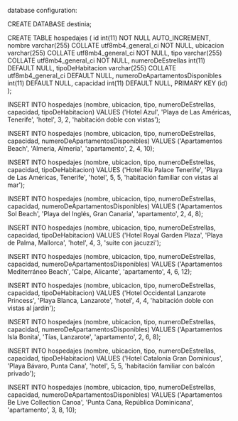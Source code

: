 database configuration:

CREATE DATABASE destinia;

CREATE TABLE hospedajes (
  id int(11) NOT NULL AUTO_INCREMENT,
  nombre varchar(255) COLLATE utf8mb4_general_ci NOT NULL,
  ubicacion varchar(255) COLLATE utf8mb4_general_ci NOT NULL,
  tipo varchar(255) COLLATE utf8mb4_general_ci NOT NULL,
  numeroDeEstrellas int(11) DEFAULT NULL,
  tipoDeHabitacion varchar(255) COLLATE utf8mb4_general_ci DEFAULT NULL,
  numeroDeApartamentosDisponibles int(11) DEFAULT NULL,
  capacidad int(11) DEFAULT NULL,
  PRIMARY KEY (id)
);

INSERT INTO hospedajes (nombre, ubicacion, tipo, numeroDeEstrellas, capacidad, tipoDeHabitacion)
VALUES ('Hotel Azul', 'Playa de Las Américas, Tenerife', 'hotel', 3, 2, 'habitación doble con vistas');

INSERT INTO hospedajes (nombre, ubicacion, tipo, numeroDeEstrellas, capacidad, numeroDeApartamentosDisponibles)
VALUES ('Apartamentos Beach', 'Almeria, Almeria', 'apartamento', 2, 4, 10);

INSERT INTO hospedajes (nombre, ubicacion, tipo, numeroDeEstrellas, capacidad, tipoDeHabitacion)
VALUES ('Hotel Riu Palace Tenerife', 'Playa de Las Américas, Tenerife', 'hotel', 5, 5, 'habitación familiar con vistas al mar');

INSERT INTO hospedajes (nombre, ubicacion, tipo, numeroDeEstrellas, capacidad, numeroDeApartamentosDisponibles)
VALUES ('Apartamentos Sol Beach', 'Playa del Inglés, Gran Canaria', 'apartamento', 2, 4, 8);

INSERT INTO hospedajes (nombre, ubicacion, tipo, numeroDeEstrellas, capacidad, tipoDeHabitacion)
VALUES ('Hotel Royal Garden Plaza', 'Playa de Palma, Mallorca', 'hotel', 4, 3, 'suite con jacuzzi');

INSERT INTO hospedajes (nombre, ubicacion, tipo, numeroDeEstrellas, capacidad, numeroDeApartamentosDisponibles)
VALUES ('Apartamentos Mediterráneo Beach', 'Calpe, Alicante', 'apartamento', 4, 6, 12);

INSERT INTO hospedajes (nombre, ubicacion, tipo, numeroDeEstrellas, capacidad, tipoDeHabitacion)
VALUES ('Hotel Occidental Lanzarote Princess', 'Playa Blanca, Lanzarote', 'hotel', 4, 4, 'habitación doble con vistas al jardín');

INSERT INTO hospedajes (nombre, ubicacion, tipo, numeroDeEstrellas, capacidad, numeroDeApartamentosDisponibles)
VALUES ('Apartamentos Isla Bonita', 'Tías, Lanzarote', 'apartamento', 2, 6, 8);

INSERT INTO hospedajes (nombre, ubicacion, tipo, numeroDeEstrellas, capacidad, tipoDeHabitacion)
VALUES ('Hotel Catalonia Gran Dominicus', 'Playa Bávaro, Punta Cana', 'hotel', 5, 5, 'habitación familiar con balcón privado');

INSERT INTO hospedajes (nombre, ubicacion, tipo, numeroDeEstrellas, capacidad, numeroDeApartamentosDisponibles)
VALUES ('Apartamentos Be Live Collection Canoa', 'Punta Cana, República Dominicana', 'apartamento', 3, 8, 10);




